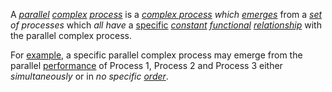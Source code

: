  A *[parallel](https://github.com/gcassel/Modular-Organization-Terminology/blob/master/terms/series.md) [complex](https://github.com/gcassel/Modular-Organization-Terminology/blob/master/terms/complex.md) [process](https://github.com/gcassel/Modular-Organization-Terminology/blob/master/terms/process.md)* is a *[complex process](https://github.com/gcassel/Modular-Organization-Terminology/blob/master/compound-terms/complex-process.md) which [emerges](https://github.com/gcassel/Modular-Organization-Terminology/blob/master/terms/emergence.md)* from a *[set](https://github.com/gcassel/Modular-Organization-Terminology/blob/master/terms/set.md) of processes* which *all have* a [specific](https://github.com/gcassel/Modular-Organization-Terminology/blob/master/terms/specific.md) *[constant](https://github.com/gcassel/Modular-Organization-Terminology/blob/master/terms/constant.md) [functional](https://github.com/gcassel/Modular-Organization-Terminology/blob/master/terms/function.md)  [relationship](https://github.com/gcassel/Modular-Organization-Terminology/blob/master/terms/relationship.md)* with the parallel complex process.
 
 For [example](https://github.com/gcassel/Modular-Organization-Terminology/blob/master/terms/example.md), a specific parallel complex process may emerge from the parallel [performance](https://github.com/gcassel/Modular-Organization-Terminology/blob/master/terms/perform.md) of Process 1, Process 2 and Process 3 either *simultaneously* or in *no specific [order](https://github.com/gcassel/Modular-Organization-Terminology/blob/master/terms/order.md)*.
